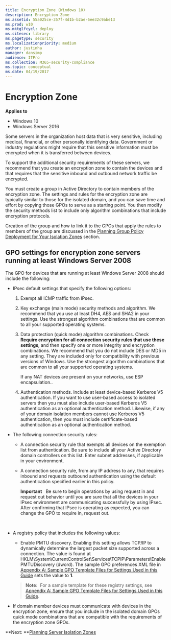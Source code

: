 ```yaml
---
title: Encryption Zone (Windows 10)
description: Encryption Zone
ms.assetid: 55a025ce-357f-4d1b-b2ae-6ee32c9abe13
ms.prod: w10
ms.mktglfcycl: deploy
ms.sitesec: library
ms.pagetype: security
ms.localizationpriority: medium
author: justinha
manager: dansimp
audience: ITPro
ms.collection: M365-security-compliance
ms.topic: conceptual
ms.date: 04/19/2017
---
```


# Encryption Zone

**Applies to**
-   Windows 10
-   Windows Server 2016

Some servers in the organization host data that is very sensitive, including medical, financial, or other personally identifying data. Government or industry regulations might require that this sensitive information must be encrypted when it is transferred between devices.

To support the additional security requirements of these servers, we recommend that you create an encryption zone to contain the devices and that requires that the sensitive inbound and outbound network traffic be encrypted.

You must create a group in Active Directory to contain members of the encryption zone. The settings and rules for the encryption zone are typically similar to those for the isolated domain, and you can save time and effort by copying those GPOs to serve as a starting point. You then modify the security methods list to include only algorithm combinations that include encryption protocols.

Creation of the group and how to link it to the GPOs that apply the rules to members of the group are discussed in the [Planning Group Policy Deployment for Your Isolation Zones](planning-group-policy-deployment-for-your-isolation-zones.md) section.

## GPO settings for encryption zone servers running at least Windows Server 2008


The GPO for devices that are running at least Windows Server 2008 should include the following:

-   IPsec default settings that specify the following options:

    1.  Exempt all ICMP traffic from IPsec.

    2.  Key exchange (main mode) security methods and algorithm. We recommend that you use at least DH4, AES and SHA2 in your settings. Use the strongest algorithm combinations that are common to all your supported operating systems.

    3.  Data protection (quick mode) algorithm combinations. Check **Require encryption for all connection security rules that use these settings**, and then specify one or more integrity and encryption combinations. We recommend that you do not include DES or MD5 in any setting. They are included only for compatibility with previous versions of Windows. Use the strongest algorithm combinations that are common to all your supported operating systems.

        If any NAT devices are present on your networks, use ESP encapsulation..

    4.  Authentication methods. Include at least device-based Kerberos V5 authentication. If you want to use user-based access to isolated servers then you must also include user-based Kerberos V5 authentication as an optional authentication method. Likewise, if any of your domain isolation members cannot use Kerberos V5 authentication, then you must include certificate-based authentication as an optional authentication method.

-   The following connection security rules:

    -   A connection security rule that exempts all devices on the exemption list from authentication. Be sure to include all your Active Directory domain controllers on this list. Enter subnet addresses, if applicable in your environment.

    -   A connection security rule, from any IP address to any, that requires inbound and requests outbound authentication using the default authentication specified earlier in this policy.

        **Important**  
        Be sure to begin operations by using request in and request out behavior until you are sure that all the devices in your IPsec environment are communicating successfully by using IPsec. After confirming that IPsec is operating as expected, you can change the GPO to require in, request out.

         

-   A registry policy that includes the following values:

    -   Enable PMTU discovery. Enabling this setting allows TCP/IP to dynamically determine the largest packet size supported across a connection. The value is found at HKLM\\System\\CurrentControlSet\\Services\\TCPIP\\Parameters\\EnablePMTUDiscovery (dword). The sample GPO preferences XML file in [Appendix A: Sample GPO Template Files for Settings Used in this Guide](appendix-a-sample-gpo-template-files-for-settings-used-in-this-guide.md) sets the value to **1**.

    >**Note:**  For a sample template for these registry settings, see [Appendix A: Sample GPO Template Files for Settings Used in this Guide](appendix-a-sample-gpo-template-files-for-settings-used-in-this-guide.md).

-   If domain member devices must communicate with devices in the encryption zone, ensure that you include in the isolated domain GPOs quick mode combinations that are compatible with the requirements of the encryption zone GPOs.

**Next: **[Planning Server Isolation Zones](planning-server-isolation-zones.md)
